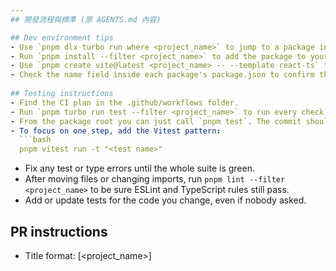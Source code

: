 ```yaml
---
## 開發流程與標準 (原 AGENTS.md 內容)

## Dev environment tips
- Use `pnpm dlx turbo run where <project_name>` to jump to a package instead of scanning with `ls`.
- Run `pnpm install --filter <project_name>` to add the package to your workspace so Vite, ESLint, and TypeScript can see it.
- Use `pnpm create vite@latest <project_name> -- --template react-ts` to spin up a new React + Vite package with TypeScript checks ready.
- Check the name field inside each package's package.json to confirm the right name—skip the top-level one.
 
## Testing instructions
- Find the CI plan in the .github/workflows folder.
- Run `pnpm turbo run test --filter <project_name>` to run every check defined for that package.
- From the package root you can just call `pnpm test`. The commit should pass all tests before you merge.
- To focus on one step, add the Vitest pattern:
  ```bash
  pnpm vitest run -t "<test name>"
  ```
- Fix any test or type errors until the whole suite is green.
- After moving files or changing imports, run `pnpm lint --filter <project_name>` to be sure ESLint and TypeScript rules still pass.
- Add or update tests for the code you change, even if nobody asked.
 
## PR instructions
- Title format: [<project_name>] <Title>
- Always run `pnpm lint` and `pnpm test` before committing.

## 開發環境小撇步
- 使用 `pnpm dlx turbo run where <project_name>` 來跳轉到特定套件，而不是用 `ls` 慢慢找。
- 運行 `pnpm install --filter <project_name>` 來安裝套件，這樣 Vite、ESLint 和 TypeScript 才能正確識別它。
- 使用 `pnpm create vite@latest <project_name> -- --template react-ts` 快速建立一個新的 React + Vite + TypeScript 專案。
- 檢查每個套件 `package.json` 裡的 name 欄位來確認正確名稱，忽略最上層的那個。

## 測試指南
- CI 計畫設定在 `.github/workflows` 資料夾裡。
- 運行 `pnpm turbo run test --filter <project_name>` 來執行該套件的所有檢查。
- 在套件的根目錄下，你也可以直接用 `pnpm test`。合併前請確保所有測試都通過。
- 如果只想跑單一測試，可以加上 Vitest 的 pattern：
  ```bash
  pnpm vitest run -t "<test name>"
  ```
- 修復所有測試或型別錯誤，直到整個測試套件都亮綠燈。
- 移動檔案或更改 imports 後，記得跑 `pnpm lint --filter <project_name>` 確保 ESLint 和 TypeScript 規則仍然通過。
- 即使沒人要求，也請為你修改的程式碼增加或更新測試。

### 前端測試實踐與常見問題 (Frontend Testing Practices & FAQ)

在本次開發週期中，我們總結了以下前端測試的最佳實踐與常見問題的解決方案：

1.  **如何執行特定子專案的測試？**
    *   **問題**: 專案根目錄的 `make test-fe` 指令只會測試 `archon-ui-main`。
    *   **解法**: 必須先進入目標專案的目錄，再執行測試指令。例如，要測試 `enduser-ui-fe`，正確的指令是：
        ```bash
        cd enduser-ui-fe && npm test
        ```

2.  **`Failed to resolve import` 錯誤**
    *   **問題**: 執行測試時，出現無法解析 `import` 的錯誤，例如 `@testing-library/user-event`。
    *   **解法**: 這代表該專案的 `package.json` 中缺少了必要的開發依賴 (`devDependencies`)。需在該專案目錄下使用 `npm install --save-dev <package-name>` 來安裝缺少的套件。

3.  **測試中找不到「純圖示按鈕」**
    *   **問題**: 使用 `screen.getByRole('button', { name: /.../i })` 無法找到一個只有圖示（例如 "X"）的按鈕。
    *   **解法**: 為了無障礙性 (a11y) 和測試的穩定性，純圖示按鈕應加上 `aria-label` 屬性，為按鈕提供一個文字描述。例如：
        ```html
        <button aria-label="Close">
          <XIcon />
        </button>
        ```

4.  **表單必填欄位的驗證測試**
    *   **問題**: 當 `input` 有 `required` 屬性時，在測試中 `userEvent.click(submitButton)` 可能不會觸發 `submit` 事件，導致無法測試元件內部的錯誤處理邏輯（例如 `alert`）。
    *   **解法**: 為了繞過瀏覽器的預設驗證行為，專門測試元件的內部邏輯，可以使用 `fireEvent.submit(submitButton)` 來直接觸發 `submit` 事件。

### 後端 API 測試：模擬資料庫 (Backend API Testing: Mocking the Database)

為了確保後端測試的穩定與獨立性，所有測試**嚴禁**連線至真實資料庫。我們透過模擬 (Mocking) 來達成此目的。

- **測試指令**: 永遠使用 `make test-be` 來執行後端測試。此指令已在 `Makefile` 中定義，能確保在正確的虛擬環境中執行。

- **常見錯誤**: 如果測試出現 `supabase._sync.client.SupabaseException: Invalid API key` 錯誤，這代表你的測試案例意外地觸發了真實的資料庫連線。

- **解決方案**: 我們必須攔截 (patch) 任何嘗試建立真實資料庫客戶端的行為，並將其替換為測試環境提供的 `mock_supabase_client`。這需要使用 `pytest-mock` 套件提供的 `mocker` 功能。

**範例：**

假設一個 API 端點會呼叫 `LogService`，而 `LogService` 在初始化時會呼叫 `get_supabase_client()`。

**錯誤的測試寫法（會觸發真實連線）:**
```python
# 這會失敗！
def test_some_api_call_failure(client, mock_supabase_client):
    # ... 即使這裡有 mock_supabase_client，
    # LogService 內部呼叫的 get_supabase_client() 仍然是真實的。
    response = client.post("/api/some_endpoint", json={...})
    assert response.status_code == 200
```

**正確的測試寫法（使用 mocker.patch）:**
```python
# 正確！
def test_some_api_call_success(client, mock_supabase_client, mocker):
    # 使用 mocker.patch 攔截在 service 層的 get_supabase_client 呼叫
    # 並讓它回傳我們測試專用的 mock_supabase_client
    mocker.patch(
        'src.server.services.log_service.get_supabase_client',
        return_value=mock_supabase_client
    )

    # 接下來的測試邏輯...
    # ...設定 mock_supabase_client 的預期回傳值...
    mock_supabase_client.table.return_value.insert.return_value.execute.return_value = ...

    # ...觸發 API ...
    response = client.post("/api/record-gemini-log", json={...})

    # ...驗證結果...
    assert response.status_code == 201
```

## PR 提交規範
- 標題格式：[<project_name>] <標題>
- 提交前務必運行 `pnpm lint` 和 `pnpm test`。

---
```


### **標準提交與推送工作流程 (Commit & Push Workflow)**

為了確保每一次的程式碼提交都清晰、正確且完整，請遵循以下標準步驟：

1.  **檢查狀態 (`git status`)**
    *   在做任何操作前，先用此指令確認目前工作區的檔案狀態，了解哪些檔案被修改過。

2.  **檢視變更 (`git diff HEAD`)**
    *   在提交前，務必檢視所有變更的內容，確保沒有包含預期之外的修改。

3.  **加入暫存區 (`git add ...`)**
    *   使用 `git add <file1> <file2> ...` 將確認無誤的檔案加入暫存區。
    *   **注意**: 這是 `commit` 前的必要步驟，確保只有您想提交的變變更被包含進去。

4.  **提交變更 (`git commit -m "..."`)**
    *   執行提交，並撰寫清晰、有意義的提交訊息，說明這次變更的目的。

5.  **推送至遠端 (`git push`)**
    *   將本地的提交推送到遠端分支，與團隊成員同步進度。
    *   **注意**: 第一次推送新的分支時，需使用 `git push --set-upstream origin <branch-name>` 來建立本地與遠端分支的追蹤關係。
